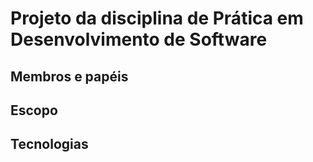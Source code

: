 # Projeto da disciplina de Prática em Desenvolvimento de Software

## Membros e papéis

## Escopo

## Tecnologias
